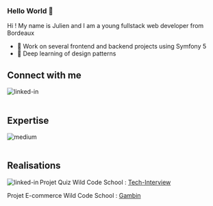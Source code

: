 ### Hello World 👋 
Hi ! My name is Julien and I am a young fullstack web developer from Bordeaux

- 🔭 Work on several frontend and backend projects using Symfony 5
- 🌱 Deep learning of design patterns

## Connect with me
[<img align="left" alt="linked-in" src="https://img.shields.io/badge/linkedin-%230077B5.svg?&style=for-the-badge&logo=linkedin&logoColor=white" />](https://www.linkedin.com/in/julien-paillassa/)
<br>
<br>
## Expertise
<img align="left" alt="medium" src="https://img.shields.io/badge/Php-%23316192.svg?&style=for-the-badge&logo=postgresql&logoColor=white" />
<br>
<br>

## Realisations
[<img align="left" alt="linked-in" src="https://img.shields.io/badge/Gambin-E--Commerce-orange" />](https://tech-interview.couraillon.ovh/)


<p>Projet Quiz Wild Code School : <a href="https://tech-interview.couraillon.ovh/">Tech-Interview</a></p>
<p>Projet E-commerce Wild Code School : <a href="https://gambin.co/">Gambin</a></p>


